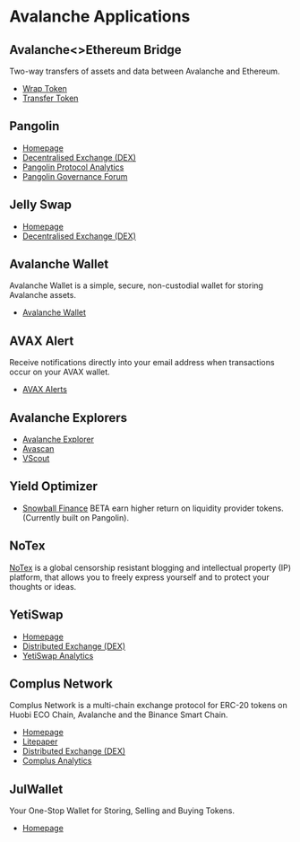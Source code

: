 # Avalanche Applications

## Avalanche<>Ethereum Bridge

Two-way transfers of assets and data between Avalanche and Ethereum.

* [Wrap Token](https://aeb.xyz/#/wrap)
* [Transfer Token](https://aeb.xyz/#/transfer)

## Pangolin

* [Homepage](https://pangolin.exchange)
* [Decentralised Exchange (DEX)](https://app.pangolin.exchange)
* [Pangolin Protocol Analytics](https://info.pangolin.exchange)
* [Pangolin Governance Forum](https://gov.pangolin.exchange)

## Jelly Swap

* [Homepage](https://jelly.market/)
* [Decentralised Exchange (DEX)](https://app.jelly.market/swap)

## Avalanche Wallet

Avalanche Wallet is a simple, secure, non-custodial wallet for storing Avalanche assets.

* [Avalanche Wallet](https://wallet.avax.network)

## AVAX Alert

Receive notifications directly into your email address when transactions occur on your AVAX wallet.

* [AVAX Alerts](https://avaxalert.com/)

## Avalanche Explorers

* [Avalanche Explorer](https://explorer.avax.network)
* [Avascan](https://avascan.info/)
* [VScout](https://vscout.io/)

## Yield Optimizer

* [Snowball Finance](https://snowballfinance.info) BETA earn higher return on liquidity provider tokens. (Currently built on Pangolin).

## NoTex

[NoTex](https://www.notex.ch) is a global censorship resistant blogging and intellectual property (IP) platform, that allows you to freely express yourself and to protect your thoughts or ideas.

## YetiSwap

* [Homepage](https://yetiswap.app/)
* [Distributed Exchange (DEX)](https://exchange.yetiswap.app/#/swap)
* [YetiSwap Analytics](https://info.yetiswap.app/)

## Complus Network
 
Complus Network is a multi-chain exchange protocol for ERC-20 tokens on Huobi ECO Chain, Avalanche and the Binance Smart Chain.

* [Homepage](https://complus.network/)
* [Litepaper](https://complus.exchange/litepaper.pdf)
* [Distributed Exchange (DEX)](https://avadex.complus.exchange/#/swap)
* [Complus Analytics](https://avagraph.live/#/home)

## JulWallet

 Your One-Stop Wallet for Storing, Selling and Buying Tokens. 

 * [Homepage](https://justliquidity.org/app)
